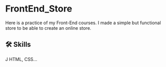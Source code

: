 # FrontEnd_Store

Here is a practice of my Front-End courses. I made a simple but functional store to be able to create an online store.

## 🛠 Skills
J HTML, CSS...


